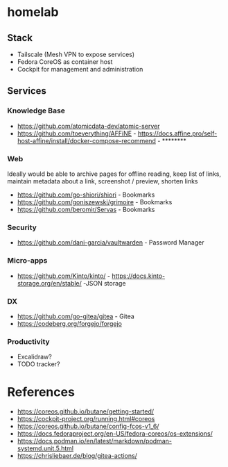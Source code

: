 # homelab

## Stack
* Tailscale (Mesh VPN to expose services)
* Fedora CoreOS as container host
* Cockpit for management and administration

## Services

### Knowledge Base
* https://github.com/atomicdata-dev/atomic-server
* https://github.com/toeverything/AFFiNE - https://docs.affine.pro/self-host-affine/install/docker-compose-recommend - ********



### Web
Ideally would be able to archive pages for offline reading, keep list of links, maintain metadata about a link, screenshot / preview, shorten links
* https://github.com/go-shiori/shiori - Bookmarks
* https://github.com/goniszewski/grimoire - Bookmarks
* https://github.com/beromir/Servas - Bookmarks

### Security
* https://github.com/dani-garcia/vaultwarden - Password Manager

### Micro-apps
* https://github.com/Kinto/kinto/ - https://docs.kinto-storage.org/en/stable/ -JSON storage

### DX
* https://github.com/go-gitea/gitea - Gitea
* https://codeberg.org/forgejo/forgejo

### Productivity
* Excalidraw?
* TODO tracker?

# References
* https://coreos.github.io/butane/getting-started/
* https://cockpit-project.org/running.html#coreos
* https://coreos.github.io/butane/config-fcos-v1_6/
* https://docs.fedoraproject.org/en-US/fedora-coreos/os-extensions/
* https://docs.podman.io/en/latest/markdown/podman-systemd.unit.5.html
* https://chrisliebaer.de/blog/gitea-actions/
